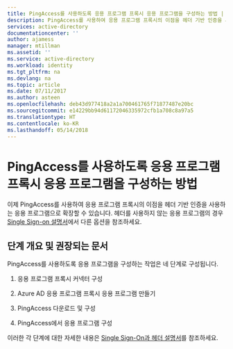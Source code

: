 ```yaml
---
title: PingAccess를 사용하도록 응용 프로그램 프록시 응용 프로그램을 구성하는 방법 | Microsoft 문서
description: PingAccess를 사용하여 응용 프로그램 프록시의 이점을 헤더 기반 인증을 사용하는 응용 프로그램으로 확장하는 방법에 대해 알아봅니다.
services: active-directory
documentationcenter: ''
author: ajamess
manager: mtillman
ms.assetid: ''
ms.service: active-directory
ms.workload: identity
ms.tgt_pltfrm: na
ms.devlang: na
ms.topic: article
ms.date: 07/11/2017
ms.author: asteen
ms.openlocfilehash: deb43d977418a2a1a700461765f71877487e20bc
ms.sourcegitcommit: e14229bb94d61172046335972cfb1a708c8a97a5
ms.translationtype: HT
ms.contentlocale: ko-KR
ms.lasthandoff: 05/14/2018
---
```

# <a name="how-to-configure-an-application-proxy-application-to-use-pingaccess"></a>PingAccess를 사용하도록 응용 프로그램 프록시 응용 프로그램을 구성하는 방법

이제 PingAccess를 사용하여 응용 프로그램 프록시의 이점을 헤더 기반 인증을 사용하는 응용 프로그램으로 확장할 수 있습니다. 헤더를 사용하지 않는 응용 프로그램의 경우 [Single Sign-on 설명서](manage-apps/application-proxy-configure-single-sign-on-with-kcd.md)에서 다른 옵션을 참조하세요.

## <a name="overview-of-steps-and-recommended-documents"></a>단계 개요 및 권장되는 문서

PingAccess를 사용하도록 응용 프로그램을 구성하는 작업은 네 단계로 구성됩니다.

1.  응용 프로그램 프록시 커넥터 구성

2.  Azure AD 응용 프로그램 프록시 응용 프로그램 만들기

3.  PingAccess 다운로드 및 구성

4.  PingAccess에서 응용 프로그램 구성

이러한 각 단계에 대한 자세한 내용은 [Single Sign-On과 헤더 설명서](manage-apps/application-proxy-configure-single-sign-on-with-ping-access.md)를 참조하세요.
